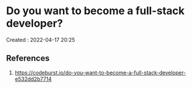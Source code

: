 # Do you want to become a full-stack developer?
Created : 2022-04-17 20:25




## References
1. https://codeburst.io/do-you-want-to-become-a-full-stack-developer-e532dd2b7714
